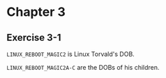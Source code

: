 # Chapter 3

## Exercise 3-1

`LINUX_REBOOT_MAGIC2` is Linux Torvald's DOB.

`LINUX_REBOOT_MAGIC2A-C` are the DOBs of his children.
